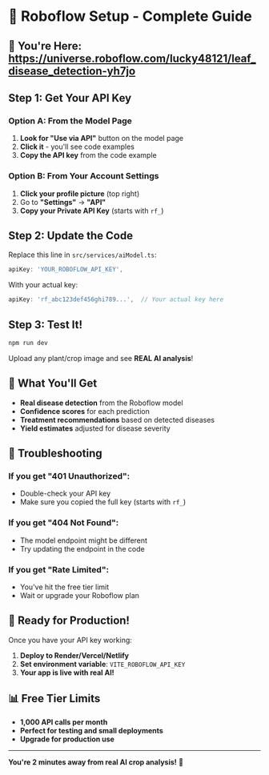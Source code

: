 # 🚀 Roboflow Setup - Complete Guide

## 📍 You're Here: https://universe.roboflow.com/lucky48121/leaf_disease_detection-yh7jo

## Step 1: Get Your API Key

### Option A: From the Model Page
1. **Look for "Use via API"** button on the model page
2. **Click it** - you'll see code examples
3. **Copy the API key** from the code example

### Option B: From Your Account Settings
1. **Click your profile picture** (top right)
2. Go to **"Settings"** → **"API"**
3. **Copy your Private API Key** (starts with `rf_`)

## Step 2: Update the Code

Replace this line in `src/services/aiModel.ts`:

```typescript
apiKey: 'YOUR_ROBOFLOW_API_KEY',
```

With your actual key:

```typescript
apiKey: 'rf_abc123def456ghi789...',  // Your actual key here
```

## Step 3: Test It!

```bash
npm run dev
```

Upload any plant/crop image and see **REAL AI analysis**!

## 🎯 What You'll Get

- **Real disease detection** from the Roboflow model
- **Confidence scores** for each prediction
- **Treatment recommendations** based on detected diseases
- **Yield estimates** adjusted for disease severity

## 🔧 Troubleshooting

### If you get "401 Unauthorized":
- Double-check your API key
- Make sure you copied the full key (starts with `rf_`)

### If you get "404 Not Found":
- The model endpoint might be different
- Try updating the endpoint in the code

### If you get "Rate Limited":
- You've hit the free tier limit
- Wait or upgrade your Roboflow plan

## 🚀 Ready for Production!

Once you have your API key working:

1. **Deploy to Render/Vercel/Netlify**
2. **Set environment variable**: `VITE_ROBOFLOW_API_KEY`
3. **Your app is live with real AI!**

## 📊 Free Tier Limits

- **1,000 API calls per month**
- **Perfect for testing and small deployments**
- **Upgrade for production use**

---

**You're 2 minutes away from real AI crop analysis!** 🌾